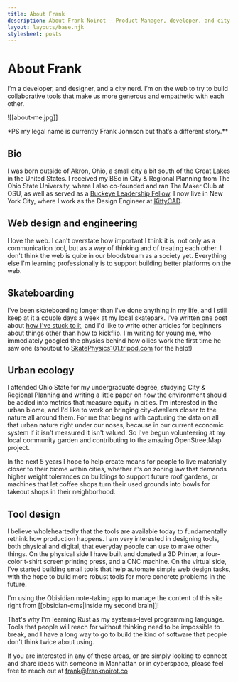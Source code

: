 ```yaml
---
title: About Frank
description: About Frank Noirot – Product Manager, developer, and city nerd.
layout: layouts/base.njk
stylesheet: posts
---
```


# About Frank

I’m a developer, and designer, and a city nerd. I’m on the web to try to build collaborative tools that make us more generous and empathetic with each other.

![[about-me.jpg]]

\*PS my legal name is currently Frank Johnson but that’s a different story.\*\*

## Bio

I was born outside of Akron, Ohio, a small city a bit south of the Great Lakes in the United States. I received my BSc in City & Regional Planning from The Ohio State University, where I also co-founded and ran The Maker Club at OSU, as well as served as a [Buckeye Leadership Fellow](https://blf.osu.edu/people/frank-johnson/). I now live in New York City, where I work as the Design Engineer at [KittyCAD](https://kittycad.io/product).

## Web design and engineering

I love the web. I can't overstate how important I think it is, not only as a communication tool, but as a way of thinking and of treating each other. I don't think the web is quite in our bloodstream as a society yet. Everything else I'm learning professionally is to support building better platforms on the web.

## Skateboarding

I've been skateboarding longer than I've done anything in my life, and I still keep at it a couple days a week at my local skatepark. I've written one post about [how I've stuck to it](/posts/skateboarding-fundamentals/), and I'd like to write other articles for beginners about things other than how to kickflip. I'm writing for young me, who immediately googled the physics behind how ollies work the first time he saw one (shoutout to [SkatePhysics101.tripod.com](https://skatephysics101.tripod.com/physicsinskateboardingtheollie/index.html) for the help!)

## Urban ecology

I attended Ohio State for my undergraduate degree, studying City & Regional Planning and writing a little paper on how the environment should be added into metrics that measure equity in cities. I'm interested in the urban biome, and I'd like to work on bringing city-dwellers closer to the nature all around them. For me that begins with capturing the data on all that urban nature right under our noses, because in our current economic system if it isn't measured it isn't valued. So I've begun volunteering at my local community garden and contributing to the amazing OpenStreetMap project.

In the next 5 years I hope to help create means for people to live materially closer to their biome within cities, whether it's on zoning law that demands higher weight tolerances on buildings to support future roof gardens, or machines that let coffee shops turn their used grounds into bowls for takeout shops in their neighborhood.

## Tool design

I believe wholeheartedly that the tools are available today to fundamentally rethink how production happens. I am very interested in designing tools, both physical and digital, that everyday people can use to make other things. On the physical side I have built and donated a 3D Printer, a four-color t-shirt screen printing press, and a CNC machine. On the virtual side, I've started building small tools that help automate simple web design tasks, with the hope to build more robust tools for more concrete problems in the future.

<Callout title="This site is a tool!" level="3" type="success">
I'm using the Obisidian note-taking app to manage the content of this site right from [[obsidian-cms|inside my second brain]]!
</Callout>

That's why I'm learning Rust as my systems-level programming language. Tools that people will reach for without thinking need to be impossible to break, and I have a long way to go to build the kind of software that people don't think twice about using.

If you are interested in any of these areas, or are simply looking to connect and share ideas with someone in Manhattan or in cyberspace, please feel free to reach out at [frank@franknoirot.co](mailto:frank@franknoirot.co)
